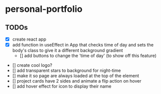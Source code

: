 # personal-portfolio

## TODOs
- [x] create react app
- [x] add function in useEffect in App that checks time of day and sets the body's class to give it a different background gradient
    - [] add buttons to change the 'time of day' (to show off this feature)
- [] create cool logo?
- [] add transparent stars to background for night-time
- [] make it so page are always loaded at the top of the element
- [] project cards have 2 sides and animate a flip action on hover
- [] add hover effect for icon to display their name

